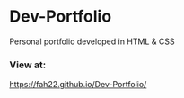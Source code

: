# Dev-Portfolio
Personal portfolio developed in HTML & CSS

### View at:
https://fah22.github.io/Dev-Portfolio/
